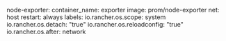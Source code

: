 node-exporter:
  container_name: exporter
  image: prom/node-exporter
  net: host
  restart: always
  labels:
    io.rancher.os.scope: system
    io.rancher.os.detach: "true"
    io.rancher.os.reloadconfig: "true"
    io.rancher.os.after: network
